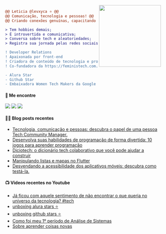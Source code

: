 <img align="right" height="200" src="https://i.imgur.com/Tznn1IZ.gif"/>

```diff
@@ Leticia @levxyca ⭐ @@
@@ Comunicação, tecnologia e pessoas! @@
@@ Criando conexões genuínas, capacitando pessoas e promovendo comunidades tecnológicas diversas e inclusivas.

> Tem hobbies demais;
> É introvertida e comunicativa;
> Conversa sobre tech e aleatoriedades;
> Registra sua jornada pelas redes sociais.

! Developer Relations
! Apaixonada por front-end
! Criadora de conteúdo de tecnologia e programação
! Co-fundadora da https://feministech.com.br

- Alura Star
- Github Star
- Embaixadora Women Tech Makers da Google
```

#### 🔗 Me encontre
<a href="https://levxyca.com"><img src="https://img.shields.io/badge/website-4D4577?logo=esri&style=for-the-badge&logoColor=F2F2F2"/></a>
<a href="https://www.linkedin.com/in/leticiacaroline/"><img src="https://img.shields.io/badge/LinkedIn-0077B5?style=for-the-badge&logo=linkedin&logoColor=white"></img></a>
<a href="https://twitter.com/levxyca"><img src="https://img.shields.io/badge/Twitter-1DA1F2?style=for-the-badge&logo=twitter&logoColor=white"></img></a>

#### ✍🏻 Blog posts recentes

<!-- BLOG:START -->
- [Tecnologia, comunicação e pessoas: descubra o papel de uma pessoa Tech Community Manager.](https://www.levxyca.com//blog/tech-community-manager)
- [Desenvolva suas habilidades de programação de forma divertida: 10 jogos para aprender programação](https://www.levxyca.com//blog/10-jogos-aprender-programacao)
- [Diciotech: o dicionário tech colaborativo que você pode ajudar a construir](https://www.levxyca.com//blog/diciotech)
- [Manipulando listas e mapas no Flutter](https://www.levxyca.com//blog/manipulando-listas-e-mapas-flutter)
- [Desvendando a acessibilidade dos aplicativos móveis: descubra como testá-la.](https://www.levxyca.com//blog/acessibilidade-apps-moveis)
<!-- BLOG:END -->

#### 📺 Videos recentes no Youtube

<!-- YOUTUBE:START -->
- [Já ficou com aquele sentimento de não encontrar o que queria no universo da tecnologia? #tech](https://www.youtube.com/watch?v=lwyRtn4f874)
- [unboxing alura stars ⭐](https://www.youtube.com/watch?v=QqNW2OFz6Kg)
- [unboxing github stars ⭐](https://www.youtube.com/watch?v=bhWco_QQPgM)
- [Como foi meu 1º período de Análise de Sistemas](https://www.youtube.com/watch?v=X9egRFG0u48)
- [Sobre aprender coisas novas](https://www.youtube.com/watch?v=0Qga_1UEz0M)
<!-- YOUTUBE:END -->
